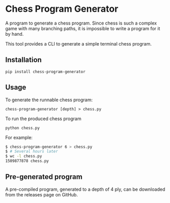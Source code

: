 # Chess Program Generator

A program to generate a chess program. Since chess is such a complex game with
many branching paths, it is impossible to write a program for it by hand.

This tool provides a CLI to generate a simple terminal chess program.

## Installation

`pip install chess-program-generator`

## Usage

To generate the runnable chess program:

`chess-program-generator [depth] > chess.py`

To run the produced chess program

`python chess.py`

For example:

```sh
$ chess-program-generator 6 > chess.py
$ # Several hours later
$ wc -l chess.py
1509877878 chess.py
```

## Pre-generated program

A pre-compiled program, generated to a depth of 4 ply, can be downloaded from
the releases page on GitHub.
